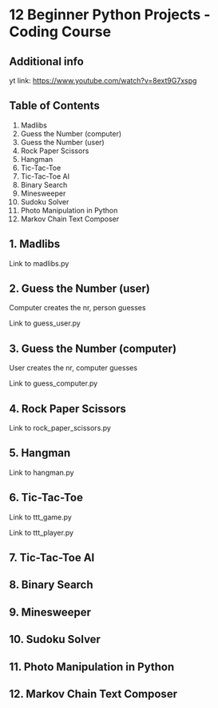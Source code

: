 # 12 Beginner Python Projects - Coding Course

## Additional info

yt link: <https://www.youtube.com/watch?v=8ext9G7xspg>

## Table of Contents

1. Madlibs
2. Guess the Number (computer)
3. Guess the Number (user)
4. Rock Paper Scissors
5. Hangman
6. Tic-Tac-Toe
7. Tic-Tac-Toe AI
8. Binary Search
9. Minesweeper
10. Sudoku Solver
11. Photo Manipulation in Python
12. Markov Chain Text Composer

## 1. Madlibs

Link to madlibs.py

## 2. Guess the Number (user)

Computer creates the nr, person guesses

Link to guess_user.py

## 3. Guess the Number (computer)

User creates the nr, computer guesses

Link to guess_computer.py

## 4. Rock Paper Scissors

Link to rock_paper_scissors.py

## 5. Hangman

Link to hangman.py

## 6. Tic-Tac-Toe

Link to ttt_game.py

Link to ttt_player.py

## 7. Tic-Tac-Toe AI

## 8. Binary Search

## 9. Minesweeper

## 10. Sudoku Solver

## 11. Photo Manipulation in Python

## 12. Markov Chain Text Composer
